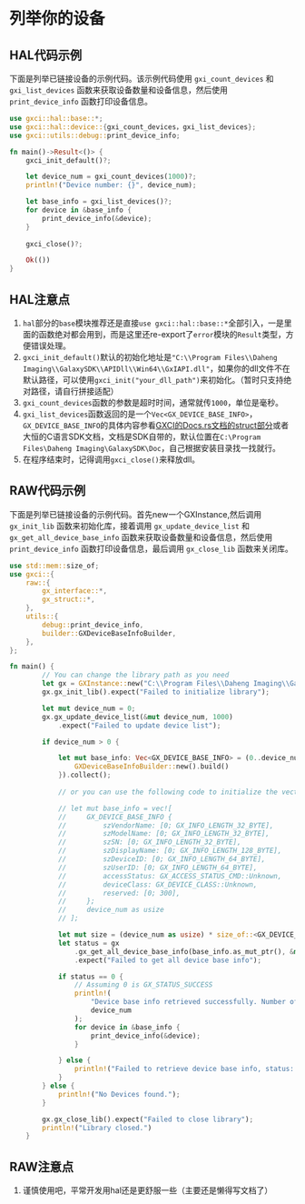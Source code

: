 # 列举你的设备

## HAL代码示例

下面是列举已链接设备的示例代码。该示例代码使用 `gxi_count_devices` 和 `gxi_list_devices` 函数来获取设备数量和设备信息，然后使用 `print_device_info` 函数打印设备信息。

```rust
use gxci::hal::base::*;
use gxci::hal::device::{gxi_count_devices，gxi_list_devices};
use gxci::utils::debug::print_device_info;

fn main()->Result<()> {
    gxci_init_default()?;

    let device_num = gxi_count_devices(1000)?;
    println!("Device number: {}", device_num);

    let base_info = gxi_list_devices()?;
    for device in &base_info {
        print_device_info(&device);
    }
    
    gxci_close()?;

    Ok(())
}
```

## HAL注意点
1. `hal`部分的`base`模块推荐还是直接`use gxci::hal::base::*`全部引入，一是里面的函数绝对都会用到，而是这里还re-export了`error`模块的`Result`类型，方便错误处理。
2. `gxci_init_default()`默认的初始化地址是`"C:\\Program Files\\Daheng Imaging\\GalaxySDK\\APIDll\\Win64\\GxIAPI.dll"`，如果你的dll文件不在默认路径，可以使用`gxci_init("your_dll_path")`来初始化。（暂时只支持绝对路径，请自行拼接适配）
3. `gxi_count_devices`函数的参数是超时时间，通常就传`1000`，单位是毫秒。
4. `gxi_list_devices`函数返回的是一个`Vec<GX_DEVICE_BASE_INFO>`，`GX_DEVICE_BASE_INFO`的具体内容参看[GXCI的Docs.rs文档的struct部分](https://docs.rs/gxci/latest/gxci/raw/gx_struct/index.html)或者大恒的C语言SDK文档，文档是SDK自带的，默认位置在`C:\Program Files\Daheng Imaging\GalaxySDK\Doc`，自己根据安装目录找一找就行。
5. 在程序结束时，记得调用`gxci_close()`来释放dll。

## RAW代码示例

下面是列举已链接设备的示例代码。首先new一个GXInstance,然后调用 `gx_init_lib` 函数来初始化库，接着调用 `gx_update_device_list` 和 `gx_get_all_device_base_info` 函数来获取设备数量和设备信息，然后使用 `print_device_info` 函数打印设备信息，最后调用 `gx_close_lib` 函数来关闭库。

```rust
use std::mem::size_of;
use gxci::{
    raw::{
        gx_interface::*, 
        gx_struct::*,
    },
    utils::{
        debug::print_device_info,
        builder::GXDeviceBaseInfoBuilder,
    },
};

fn main() {
        // You can change the library path as you need
        let gx = GXInstance::new("C:\\Program Files\\Daheng Imaging\\GalaxySDK\\APIDll\\Win64\\GxIAPI.dll").expect("Failed to load library");
        gx.gx_init_lib().expect("Failed to initialize library");

        let mut device_num = 0;
        gx.gx_update_device_list(&mut device_num, 1000)
            .expect("Failed to update device list");

        if device_num > 0 {

            let mut base_info: Vec<GX_DEVICE_BASE_INFO> = (0..device_num).map(|_| {
                GXDeviceBaseInfoBuilder::new().build()
            }).collect();
            
            // or you can use the following code to initialize the vector without using the builder

            // let mut base_info = vec![
            //     GX_DEVICE_BASE_INFO {
            //         szVendorName: [0; GX_INFO_LENGTH_32_BYTE],
            //         szModelName: [0; GX_INFO_LENGTH_32_BYTE],
            //         szSN: [0; GX_INFO_LENGTH_32_BYTE],
            //         szDisplayName: [0; GX_INFO_LENGTH_128_BYTE],
            //         szDeviceID: [0; GX_INFO_LENGTH_64_BYTE],
            //         szUserID: [0; GX_INFO_LENGTH_64_BYTE],
            //         accessStatus: GX_ACCESS_STATUS_CMD::Unknown,
            //         deviceClass: GX_DEVICE_CLASS::Unknown,
            //         reserved: [0; 300],
            //     };
            //     device_num as usize
            // ];

            let mut size = (device_num as usize) * size_of::<GX_DEVICE_BASE_INFO>();
            let status = gx
                .gx_get_all_device_base_info(base_info.as_mut_ptr(), &mut size)
                .expect("Failed to get all device base info");

            if status == 0 {
                // Assuming 0 is GX_STATUS_SUCCESS
                println!(
                    "Device base info retrieved successfully. Number of devices: {}",
                    device_num
                );
                for device in &base_info {
                    print_device_info(&device);
                }

            } else {
                println!("Failed to retrieve device base info, status: {}", status);
            }
        } else {
            println!("No Devices found.");
        }

        gx.gx_close_lib().expect("Failed to close library");
        println!("Library closed.")
    }

```


## RAW注意点

1. 谨慎使用吧，平常开发用hal还是更舒服一些（主要还是懒得写文档了）